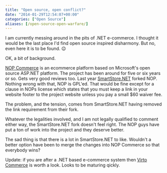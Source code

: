```yaml
---
title: "Open source, open conflict?"
date: "2014-01-29T12:54:07+00:00"
categories: ["Open Source"]
aliases: [/open-source-open-warfare/]
---
```


I am currently messing around in the pits of .NET e-commerce. I thought it would be the last place I'd find open source inspired disharmony. But no, even here it is to be found. :wink:

OK, a bit of background.

[NOP Commerce](http://www.nopcommerce.com/) is an ecommerce platform based on Microsoft's open source ASP.NET platform. The project has been around for five or six years or so. Gets very good reviews too. Last year [SmartStore.NET](http://www.smartstore.net/) forked NOP. Nothing wrong with that, NOP is GPL'ed. That would be fine except for a clause in NOPs license which states that you must keep a link in your website footer to the project website unless you pay a small $60 waiver fee.

The problem, and the tension, comes from SmartStore.NET having removed the link requirement from their fork.

Whatever the legalities involved, and I am not legally qualified to comment either way, the SmartStore.NET fork doesn't feel right. The NOP guys have put a ton of work into the project and they deserve better.

The sad thing is that there is a lot in SmartStore.NET to like. Wouldn't a better option have been to merge the changes into NOP Commerce so that everybody wins?

Update: if you are after a .NET based e-commerce system then [Virto Commerce](http://virtocommerce.com/) is worth a look. Looks to be maturing qickly.
